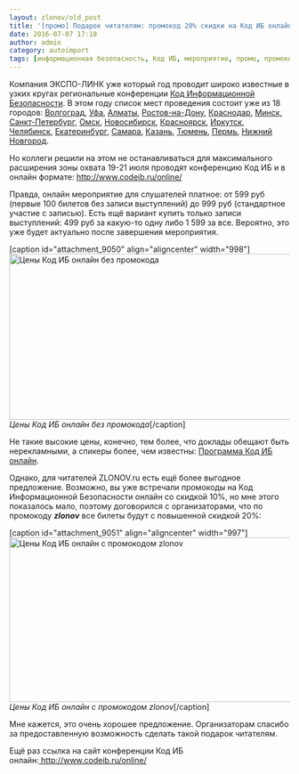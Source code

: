 ```yaml
---
layout: zlonov/old_post
title: '[промо] Подарок читателям: промокод 20% скидки на Код ИБ онлайн'
date: 2016-07-07 17:10
author: admin
category: autoimport
tags: [информационная безопасность, Код ИБ, мероприятие, промо, промокод, скидка]
---
```

Компания ЭКСПО-ЛИНК уже который год проводит широко известные в узких кругах региональные конференции <a href="http://www.codeib.ru">Код Информационной Безопасности</a>. В этом году список мест проведения состоит уже из 18 городов: <a href="http://codeib.ru/volgograd/">Волгоград</a>, <a href="http://codeib.ru/ufa/">Уфа</a>, <a href="http://codeib.ru/almaty/">Алматы</a>, <a href="http://codeib.ru/rostov-na-donu/">Ростов-на-Дону</a>, <a href="http://www.codeib.ru/krasnodar/">Краснодар</a>, <a href="http://codeib.ru/minsk">Минск</a>, <a href="http://www.codeib.ru/sankt-peterburg/">Санкт-Петербург</a>, <a href="http://codeib.ru/omsk/">Омск</a>, <a href="http://www.codeib.ru/novosibirsk/">Новосибирск</a>, <a href="http://codeib.ru/krasnoyarsk/">Красноярск</a>, <a href="http://www.codeib.ru/irkutsk/">Иркутск</a>, <a href="http://www.codeib.ru/chelyabinsk/">Челябинск</a>, <a href="http://www.codeib.ru/ekaterinburg/">Екатеринбург</a>, <a href="http://www.codeib.ru/samara/">Самара</a>, <a href="http://www.codeib.ru/kazan/">Казань</a>, <a href="http://www.codeib.ru/tyumen/">Тюмень</a>, <a href="http://www.codeib.ru/perm/">Пермь</a>, <a href="http://www.codeib.ru/nnovgorod/">Нижний Новгород</a>.

Но коллеги решили на этом не останавливаться для максимального расширения зоны охвата 19-21 июля проводят конференцию Код ИБ и в онлайн формате: <a href="http://www.codeib.ru/online/">http://www.codeib.ru/online/</a>

Правда, онлайн мероприятие для слушателей платное: от 599 руб (первые 100 билетов без записи выступлений) до 999 руб (стандартное участие с записью). Есть ещё вариант купить только записи выступлений: 499 руб за какую-то одну либо 1 599 за все. Вероятно, это уже будет актуально после завершения мероприятия.

[caption id="attachment_9050" align="aligncenter" width="998"]<a href="/assets/uploads/Код-ИБ-онлайн-без-промокода.png"><img class="size-full wp-image-9050" src="/assets/uploads/Код-ИБ-онлайн-без-промокода.png" alt="Цены Код ИБ онлайн без промокода" width="998" height="298" /></a> <em>Цены Код ИБ онлайн без промокода</em>[/caption]

Не такие высокие цены, конечно, тем более, что доклады обещают быть нерекламными, а спикеры более, чем известны: <a href="http://www.codeib.ru/online/program/">Программа Код ИБ онлайн</a>.

Однако, для читателей ZLONOV.ru есть ещё более выгодное предложение. Возможно, вы уже встречали промокоды на Код Информационной Безопасности онлайн со скидкой 10%, но мне этого показалось мало, поэтому договорился с организаторами, что по промокоду <em><strong>zlonov</strong></em> все билеты будут с повышенной скидкой 20%:

[caption id="attachment_9051" align="aligncenter" width="997"]<a href="/assets/uploads/Цены-Код-ИБ-онлайн-с-промокодом-zlonov.png"><img class="size-full wp-image-9051" src="/assets/uploads/Цены-Код-ИБ-онлайн-с-промокодом-zlonov.png" alt="Цены Код ИБ онлайн с промокодом zlonov" width="997" height="296" /></a> <em>Цены Код ИБ онлайн с промокодом zlonov</em>[/caption]

Мне кажется, это очень хорошее предложение. Организаторам спасибо за предоставленную возможность сделать такой подарок читателям.

Ещё раз ссылка на сайт конференции Код ИБ онлайн:<a href="http://www.codeib.ru/online/"> http://www.codeib.ru/online/</a>
